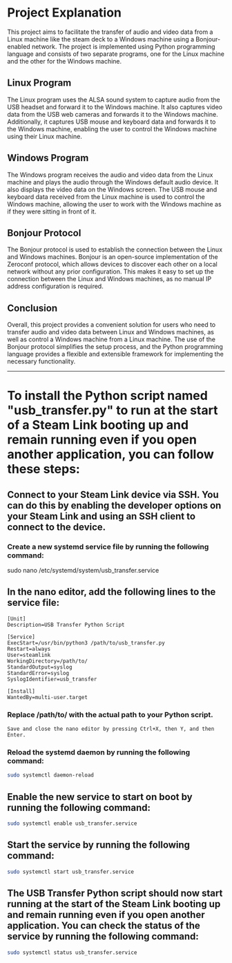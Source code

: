 # Project Explanation

This project aims to facilitate the transfer of audio and video data from a Linux machine like the steam deck to a Windows machine using a Bonjour-enabled network. The project is implemented using Python programming language and consists of two separate programs, one for the Linux machine and the other for the Windows machine.

## Linux Program

The Linux program uses the ALSA sound system to capture audio from the USB headset and forward it to the Windows machine. It also captures video data from the USB web cameras and forwards it to the Windows machine. Additionally, it captures USB mouse and keyboard data and forwards it to the Windows machine, enabling the user to control the Windows machine using their Linux machine.

## Windows Program

The Windows program receives the audio and video data from the Linux machine and plays the audio through the Windows default audio device. It also displays the video data on the Windows screen. The USB mouse and keyboard data received from the Linux machine is used to control the Windows machine, allowing the user to work with the Windows machine as if they were sitting in front of it.

## Bonjour Protocol

The Bonjour protocol is used to establish the connection between the Linux and Windows machines. Bonjour is an open-source implementation of the Zeroconf protocol, which allows devices to discover each other on a local network without any prior configuration. This makes it easy to set up the connection between the Linux and Windows machines, as no manual IP address configuration is required.

## Conclusion

Overall, this project provides a convenient solution for users who need to transfer audio and video data between Linux and Windows machines, as well as control a Windows machine from a Linux machine. The use of the Bonjour protocol simplifies the setup process, and the Python programming language provides a flexible and extensible framework for implementing the necessary functionality.

___

# To install the Python script named "usb_transfer.py" to run at the start of a Steam Link booting up and remain running even if you open another application, you can follow these steps:

## Connect to your Steam Link device via SSH. You can do this by enabling the developer options on your Steam Link and using an SSH client to connect to the device.

### Create a new systemd service file by running the following command:
sudo nano /etc/systemd/system/usb_transfer.service

## In the nano editor, add the following lines to the service file:
```
[Unit]
Description=USB Transfer Python Script

[Service]
ExecStart=/usr/bin/python3 /path/to/usb_transfer.py
Restart=always
User=steamlink
WorkingDirectory=/path/to/
StandardOutput=syslog
StandardError=syslog
SyslogIdentifier=usb_transfer

[Install]
WantedBy=multi-user.target
```

### Replace /path/to/ with the actual path to your Python script.
```
Save and close the nano editor by pressing Ctrl+X, then Y, and then Enter.
```
### Reload the systemd daemon by running the following command:
```bash
sudo systemctl daemon-reload
```
## Enable the new service to start on boot by running the following command:
```bash
sudo systemctl enable usb_transfer.service
```
## Start the service by running the following command:
```bash
sudo systemctl start usb_transfer.service
```
## The USB Transfer Python script should now start running at the start of the Steam Link booting up and remain running even if you open another application. You can check the status of the service by running the following command:
```bash
sudo systemctl status usb_transfer.service
```
